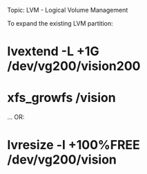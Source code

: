 Topic: LVM - Logical Volume Management

To expand the existing LVM partition: 

# lvextend -L +1G /dev/vg200/vision200
# xfs_growfs /vision
... OR:
# lvresize -l +100%FREE /dev/vg200/vision

